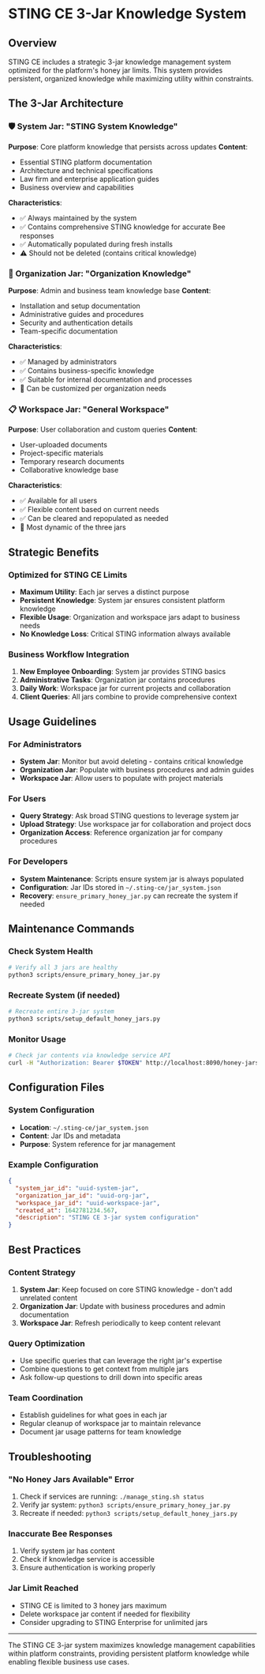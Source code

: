 # STING CE 3-Jar Knowledge System

## Overview

STING CE includes a strategic 3-jar knowledge management system optimized for the platform's honey jar limits. This system provides persistent, organized knowledge while maximizing utility within constraints.

## The 3-Jar Architecture

### 🛡️ System Jar: "STING System Knowledge" 
**Purpose**: Core platform knowledge that persists across updates
**Content**: 
- Essential STING platform documentation
- Architecture and technical specifications
- Law firm and enterprise application guides
- Business overview and capabilities

**Characteristics**:
- ✅ Always maintained by the system
- ✅ Contains comprehensive STING knowledge for accurate Bee responses
- ✅ Automatically populated during fresh installs
- ⚠️ Should not be deleted (contains critical knowledge)

### 🏢 Organization Jar: "Organization Knowledge"
**Purpose**: Admin and business team knowledge base
**Content**:
- Installation and setup documentation
- Administrative guides and procedures
- Security and authentication details
- Team-specific documentation

**Characteristics**:
- ✅ Managed by administrators
- ✅ Contains business-specific knowledge
- ✅ Suitable for internal documentation and processes
- 📝 Can be customized per organization needs

### 📋 Workspace Jar: "General Workspace"
**Purpose**: User collaboration and custom queries
**Content**:
- User-uploaded documents
- Project-specific materials
- Temporary research documents
- Collaborative knowledge base

**Characteristics**:
- ✅ Available for all users
- ✅ Flexible content based on current needs
- ✅ Can be cleared and repopulated as needed
- 🔄 Most dynamic of the three jars

## Strategic Benefits

### Optimized for STING CE Limits
- **Maximum Utility**: Each jar serves a distinct purpose
- **Persistent Knowledge**: System jar ensures consistent platform knowledge
- **Flexible Usage**: Organization and workspace jars adapt to business needs
- **No Knowledge Loss**: Critical STING information always available

### Business Workflow Integration
1. **New Employee Onboarding**: System jar provides STING basics
2. **Administrative Tasks**: Organization jar contains procedures
3. **Daily Work**: Workspace jar for current projects and collaboration
4. **Client Queries**: All jars combine to provide comprehensive context

## Usage Guidelines

### For Administrators
- **System Jar**: Monitor but avoid deleting - contains critical knowledge
- **Organization Jar**: Populate with business procedures and admin guides
- **Workspace Jar**: Allow users to populate with project materials

### For Users
- **Query Strategy**: Ask broad STING questions to leverage system jar
- **Upload Strategy**: Use workspace jar for collaboration and project docs
- **Organization Access**: Reference organization jar for company procedures

### For Developers
- **System Maintenance**: Scripts ensure system jar is always populated
- **Configuration**: Jar IDs stored in `~/.sting-ce/jar_system.json`
- **Recovery**: `ensure_primary_honey_jar.py` can recreate the system if needed

## Maintenance Commands

### Check System Health
```bash
# Verify all 3 jars are healthy
python3 scripts/ensure_primary_honey_jar.py
```

### Recreate System (if needed)
```bash
# Recreate entire 3-jar system
python3 scripts/setup_default_honey_jars.py
```

### Monitor Usage
```bash
# Check jar contents via knowledge service API
curl -H "Authorization: Bearer $TOKEN" http://localhost:8090/honey-jars
```

## Configuration Files

### System Configuration
- **Location**: `~/.sting-ce/jar_system.json`
- **Content**: Jar IDs and metadata
- **Purpose**: System reference for jar management

### Example Configuration
```json
{
  "system_jar_id": "uuid-system-jar",
  "organization_jar_id": "uuid-org-jar", 
  "workspace_jar_id": "uuid-workspace-jar",
  "created_at": 1642781234.567,
  "description": "STING CE 3-jar system configuration"
}
```

## Best Practices

### Content Strategy
1. **System Jar**: Keep focused on core STING knowledge - don't add unrelated content
2. **Organization Jar**: Update with business procedures and admin documentation
3. **Workspace Jar**: Refresh periodically to keep content relevant

### Query Optimization
- Use specific queries that can leverage the right jar's expertise
- Combine questions to get context from multiple jars
- Ask follow-up questions to drill down into specific areas

### Team Coordination
- Establish guidelines for what goes in each jar
- Regular cleanup of workspace jar to maintain relevance
- Document jar usage patterns for team knowledge

## Troubleshooting

### "No Honey Jars Available" Error
1. Check if services are running: `./manage_sting.sh status`
2. Verify jar system: `python3 scripts/ensure_primary_honey_jar.py`
3. Recreate if needed: `python3 scripts/setup_default_honey_jars.py`

### Inaccurate Bee Responses
1. Verify system jar has content
2. Check if knowledge service is accessible
3. Ensure authentication is working properly

### Jar Limit Reached
- STING CE is limited to 3 honey jars maximum
- Delete workspace jar content if needed for flexibility
- Consider upgrading to STING Enterprise for unlimited jars

---

The STING CE 3-jar system maximizes knowledge management capabilities within platform constraints, providing persistent platform knowledge while enabling flexible business use cases.